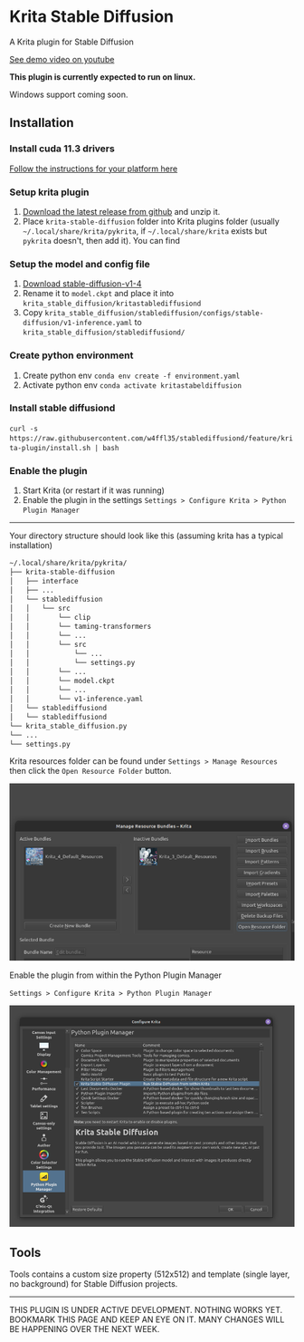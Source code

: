 # Krita Stable Diffusion

A Krita plugin for Stable Diffusion

[See demo video on youtube](https://www.youtube.com/watch?v=maWR7dDf4SE)

**This plugin is currently expected to run on linux.** 

Windows support coming soon.

## Installation

### Install cuda 11.3 drivers

[Follow the instructions for your platform here](https://developer.nvidia.com/cuda-11.3.0-download-archive)

### Setup krita plugin

1. [Download the latest release from github](https://github.com/w4ffl35/krita_stable_diffusion/releases/download/0.1.0/krita_stable_diffusion-0.1.0.zip) and unzip it.
2. Place `krita-stable-diffusion` folder into Krita plugins folder (usually `~/.local/share/krita/pykrita`, if `~/.local/share/krita` exists but `pykrita` doesn't, then add it). You can find

### Setup the model and config file

1. [Download stable-diffusion-v1-4](https://huggingface.co/CompVis/stable-diffusion-v1-4)
2. Rename it to `model.ckpt` and place it into `krita_stable_diffusion/kritastablediffusiond`
3. Copy `krita_stable_diffusion/stablediffusion/configs/stable-diffusion/v1-inference.yaml` to `krita_stable_diffusion/stablediffusiond/`
 

### Create python environment

1. Create python env `conda env create -f environment.yaml`
2. Activate python env `conda activate kritastabeldiffusion`

### Install stable diffusiond 

`curl -s https://raw.githubusercontent.com/w4ffl35/stablediffusiond/feature/krita-plugin/install.sh | bash`

### Enable the plugin

1. Start Krita (or restart if it was running)
2. Enable the plugin in the settings `Settings > Configure Krita > Python Plugin Manager`

---

Your directory structure should look like this (assuming krita has a typical installation)

```
~/.local/share/krita/pykrita/
├── krita-stable-diffusion
│   ├── interface
│   ├── ...
│   └── stablediffusion
│   │   └── src
│   │       └── clip
│   │       └── taming-transformers
│   │       └── ...
│   │       └── src
│   │           └── ...
│   │           └── settings.py
│   │       └── ...
│   │       └── model.ckpt
│   │       └── ...
│   │       └── v1-inference.yaml
│   └── stablediffusiond
│   └── stablediffusiond
└── krita_stable_diffusion.py
└── ...
└── settings.py
```

Krita resources folder can be found under `Settings > Manage Resources` then click the `Open Resource Folder` button.

![img.png](img.png)

Enable the plugin from within the Python Plugin Manager

`Settings > Configure Krita > Python Plugin Manager`

![img_1.png](img_1.png)

## Tools

Tools contains a custom size property (512x512) and template (single layer, no background) 
for Stable Diffusion projects.

---

THIS PLUGIN IS UNDER ACTIVE DEVELOPMENT. NOTHING WORKS YET. BOOKMARK THIS PAGE AND KEEP AN EYE ON IT. MANY CHANGES WILL BE HAPPENING OVER THE NEXT WEEK.
